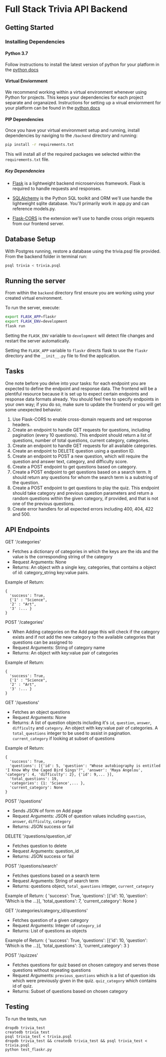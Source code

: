 # Full Stack Trivia API Backend

## Getting Started

### Installing Dependencies

#### Python 3.7

Follow instructions to install the latest version of python for your platform in the [python docs](https://docs.python.org/3/using/unix.html#getting-and-installing-the-latest-version-of-python)

#### Virtual Enviornment

We recommend working within a virtual environment whenever using Python for projects. This keeps your dependencies for each project separate and organaized. Instructions for setting up a virual enviornment for your platform can be found in the [python docs](https://packaging.python.org/guides/installing-using-pip-and-virtual-environments/)

#### PIP Dependencies

Once you have your virtual environment setup and running, install dependencies by naviging to the `/backend` directory and running:

```bash
pip install -r requirements.txt
```

This will install all of the required packages we selected within the `requirements.txt` file.

##### Key Dependencies

- [Flask](http://flask.pocoo.org/)  is a lightweight backend microservices framework. Flask is required to handle requests and responses.

- [SQLAlchemy](https://www.sqlalchemy.org/) is the Python SQL toolkit and ORM we'll use handle the lightweight sqlite database. You'll primarily work in app.py and can reference models.py. 

- [Flask-CORS](https://flask-cors.readthedocs.io/en/latest/#) is the extension we'll use to handle cross origin requests from our frontend server. 

## Database Setup
With Postgres running, restore a database using the trivia.psql file provided. From the backend folder in terminal run:
```bash
psql trivia < trivia.psql
```

## Running the server

From within the `backend` directory first ensure you are working using your created virtual environment.

To run the server, execute:

```bash
export FLASK_APP=flaskr
export FLASK_ENV=development
flask run
```

Setting the `FLASK_ENV` variable to `development` will detect file changes and restart the server automatically.

Setting the `FLASK_APP` variable to `flaskr` directs flask to use the `flaskr` directory and the `__init__.py` file to find the application. 

## Tasks

One note before you delve into your tasks: for each endpoint you are expected to define the endpoint and response data. The frontend will be a plentiful resource because it is set up to expect certain endpoints and response data formats already. You should feel free to specify endpoints in your own way; if you do so, make sure to update the frontend or you will get some unexpected behavior. 

1. Use Flask-CORS to enable cross-domain requests and set response headers. 
2. Create an endpoint to handle GET requests for questions, including pagination (every 10 questions). This endpoint should return a list of questions, number of total questions, current category, categories. 
3. Create an endpoint to handle GET requests for all available categories. 
4. Create an endpoint to DELETE question using a question ID. 
5. Create an endpoint to POST a new question, which will require the question and answer text, category, and difficulty score. 
6. Create a POST endpoint to get questions based on category. 
7. Create a POST endpoint to get questions based on a search term. It should return any questions for whom the search term is a substring of the question. 
8. Create a POST endpoint to get questions to play the quiz. This endpoint should take category and previous question parameters and return a random questions within the given category, if provided, and that is not one of the previous questions. 
9. Create error handlers for all expected errors including 400, 404, 422 and 500. 


## API Endpoints

GET '/categories'
- Fetches a dictionary of categories in which the keys are the ids and the value is the corresponding string of the category
- Request Arguments: None
- Returns: An object with a single key, categories, that contains a object of id: category_string key:value pairs.

Example of Return:
```
{
  'success': True,
  {'1' : "Science",
  '2' : "Art",
  '3' :... }
}
```

POST '/categories'
- When Adding categories on the Add page this will check if the category exists and if not add the new category to the available categories that questions can be assigned to
- Request Arguments: String of category name
- Returns: An object with key:value pair of categories

Example of Return:
```
{
  'success': True,
  {'1' : "Science",
  '2' : "Art",
  '3' :... }
}
```

GET '/questions'
- Fetches an object questions
- Request Arguments: None
- Returns: A list of question objects including it's `id`, `question`, `answer`, `difficulty` and `category`. An object with key:value pair of categories. A `total_questions` integer to be used to assist in pagination. `current_category` if looking at subset of questions

Example of Return:
```
{
  'success': True, 
  'questions': [{'id': 5, 'question': "Whose autobiography is entitled 'I Know Why the Caged Bird Sings'?", 'answer': 'Maya Angelou', 'category': 4, 'difficulty': 2}, {'id': 9,... }],
  'total_questions': 19, 
  'categories': {1: 'Science',... }, 
  'current_category': None
}
```

POST '/questions'
- Sends JSON of form on Add page
- Request Arguments: JSON of question values including `question`, `answer`, `difficulty`, `category`
- Returns: JSON success or fail

DELETE '/questions/question_id'
- Fetches question to delete
- Request Arguments: question_id
- Returns: JSON success or fail

POST '/questions/search'
- Fetches questions based on a search term
- Request Arguments: String of search term
- Returns: questions object, `total_questions` integer, `current_category`

Example of Return:
{
  'success': True, 
  'questions': [{'id': 10, 'question': 'Which is the ...}], 
  'total_questions': 7, 
  'current_category': None
}

GET '/categories/category_id/questions'
- Fetches question of a given category
- Request Arguments: Integer of `category_id`
- Returns: List of questions as objects

Example of Return:
{
  'success': True, 
  'questions': [{'id': 10, 'question': 'Which is the ...}], 
  'total_questions': 3, 
  'current_category': 3
}

POST '/quizzes'
- Fetches questions for quiz based on chosen category and serves those questions without repeating questions
- Request Arguments: `previous_questions` which is a list of question ids which were previously given in the quiz. `quiz_category` which contains id of quiz.
- Returns: Subset of questions based on chosen category

## Testing
To run the tests, run
```
dropdb trivia_test
createdb trivia_test
psql trivia_test < trivia.psql
dropdb trivia_test && createdb trivia_test && psql trivia_test < trivia.psql
python test_flaskr.py
```
